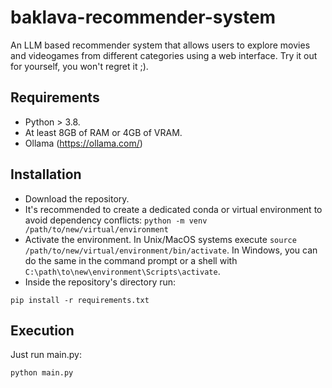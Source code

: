 # baklava-recommender-system
An LLM based recommender system that allows users to explore movies and videogames from different categories using a web interface.
Try it out for yourself, you won't regret it ;).
## Requirements
- Python > 3.8.
- At least 8GB of RAM or 4GB of VRAM.
- Ollama (https://ollama.com/)
## Installation
- Download the repository.
- It's recommended to create a dedicated conda or virtual environment to avoid dependency conflicts:
```python -m venv /path/to/new/virtual/environment```
- Activate the environment. In Unix/MacOS systems execute ```source /path/to/new/virtual/environment/bin/activate```. In Windows, you can do the same in the command prompt or a shell with ```C:\path\to\new\environment\Scripts\activate```.
- Inside the repository's directory run:
```
pip install -r requirements.txt
```
## Execution
Just run main.py:
```
python main.py
```
